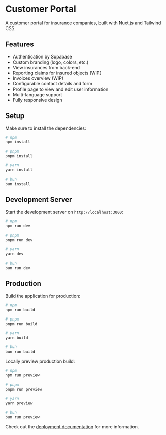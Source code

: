 # Customer Portal

A customer portal for insurance companies, built with Nuxt.js and Tailwind CSS.

## Features

- Authentication by Supabase
- Custom branding (logo, colors, etc.)
- View insurances from back-end
- Reporting claims for insured objects (WIP)
- Invoices overview (WIP)
- Configurable contact details and form
- Profile page to view and edit user information
- Multi-language support
- Fully responsive design

## Setup

Make sure to install the dependencies:

```bash
# npm
npm install

# pnpm
pnpm install

# yarn
yarn install

# bun
bun install
```

## Development Server

Start the development server on `http://localhost:3000`:

```bash
# npm
npm run dev

# pnpm
pnpm run dev

# yarn
yarn dev

# bun
bun run dev
```

## Production

Build the application for production:

```bash
# npm
npm run build

# pnpm
pnpm run build

# yarn
yarn build

# bun
bun run build
```

Locally preview production build:

```bash
# npm
npm run preview

# pnpm
pnpm run preview

# yarn
yarn preview

# bun
bun run preview
```

Check out the [deployment documentation](https://nuxt.com/docs/getting-started/deployment) for more information.
